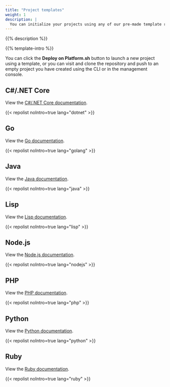 ```yaml
---
title: "Project templates"
weight: 1
description: |
  You can initialize your projects using any of our pre-made template repositories.
---
```


{{% description %}}

{{% template-intro %}}

You can click the **Deploy on Platform.sh** button to launch a new project using a template, or you can visit and clone the repository and push to an empty project you have created using the CLI or in the management console.

## C#/.NET Core

View the [C#/.NET Core documentation](../languages/dotnet.md).

{{< repolist noIntro=true lang="dotnet" >}}

## Go

View the [Go documentation](../languages/go.md).

{{< repolist noIntro=true lang="golang" >}}

## Java

View the [Java documentation](../languages/java/_index.md).

{{< repolist noIntro=true lang="java" >}}

## Lisp

View the [Lisp documentation](../languages/lisp.md).

{{< repolist noIntro=true lang="lisp" >}}

## Node.js

View the [Node.js documentation](../languages/nodejs/_index.md).

{{< repolist noIntro=true lang="nodejs" >}}

## PHP

View the [PHP documentation](../languages/php/_index.md).

{{< repolist noIntro=true lang="php" >}}

## Python

View the [Python documentation](../languages/python/_index.md).

{{< repolist noIntro=true lang="python" >}}

## Ruby

View the [Ruby documentation](../languages/ruby.md).

{{< repolist noIntro=true lang="ruby" >}}
